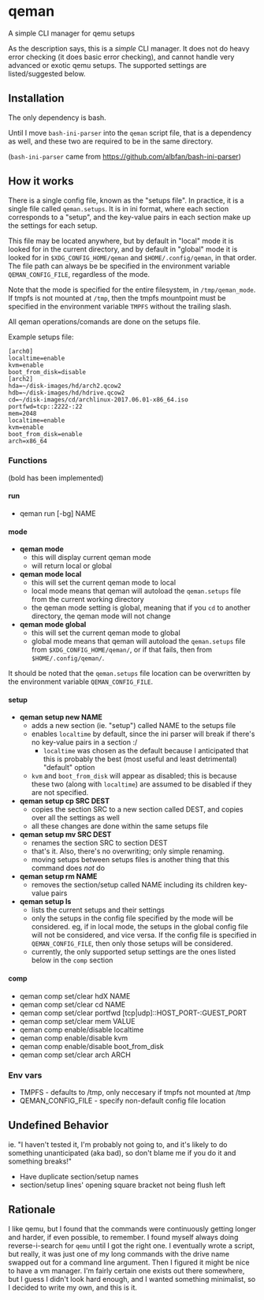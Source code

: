 # qeman

A simple CLI manager for qemu setups

As the description says, this is a _simple_ CLI manager.
It does not do heavy error checking (it does basic error checking),
and cannot handle very advanced or exotic qemu setups. The supported
settings are listed/suggested below.

## Installation

The only dependency is bash.

Until I move `bash-ini-parser` into the `qeman` script file, that
is a dependency as well, and these two are required to be in the
same directory.

(`bash-ini-parser` came from <https://github.com/albfan/bash-ini-parser>)

## How it works

There is a single config file, known as the "setups file".
In practice, it is a single file called `qeman.setups`. It is in ini
format, where each section corresponds to a "setup", and the key-value
pairs in each section make up the settings for each setup. 

This file may be located anywhere, but by default in "local" mode
it is looked for in the current directory, and by default in "global"
mode it is looked for in `$XDG_CONFIG_HOME/qeman` and
`$HOME/.config/qeman`, in that order. The file path can always be
be specified in the environment variable `QEMAN_CONFIG_FILE`,
regardless of the mode.

Note that the mode is specified for the entire filesystem,
in `/tmp/qeman_mode`. If tmpfs is not mounted at `/tmp`, then the
tmpfs mountpoint must be specified in the environment variable
`TMPFS` without the trailing slash.

All qeman operations/comands are done on the setups file.

Example setups file:
```
[arch0]
localtime=enable
kvm=enable
boot_from_disk=disable
[arch2]
hda=~/disk-images/hd/arch2.qcow2
hdb=~/disk-images/hd/hdrive.qcow2
cd=~/disk-images/cd/archlinux-2017.06.01-x86_64.iso
portfwd=tcp::2222-:22
mem=2048
localtime=enable
kvm=enable
boot_from_disk=enable
arch=x86_64
```

### Functions

(bold has been implemented)

#### run

- qeman run [-bg] NAME

#### mode

- **qeman mode**
  - this will display current qeman mode
  - will return local or global
- **qeman mode local**
  - this will set the current qeman mode to local
  - local mode means that qeman will autoload the `qeman.setups` file from the current working directory
  - the qeman mode setting is global, meaning that if you `cd` to another directory, the qeman mode will not change
- **qeman mode global**
  - this will set the current qeman mode to global
  - global mode means that qeman will autoload the `qeman.setups` file from `$XDG_CONFIG_HOME/qeman/`, or if that fails, then from `$HOME/.config/qeman/`.

It should be noted that the `qeman.setups` file location can be overwritten by the environment variable `QEMAN_CONFIG_FILE`.

#### setup

- **qeman setup new NAME**
  - adds a new section (ie. "setup") called NAME to the setups file
  - enables `localtime` by default, since the ini parser will break if there's no key-value pairs in a section :/
    - `localtime` was chosen as the default because I anticipated that this is probably the best (most useful and least detrimental) "default" option
  - `kvm` and `boot_from_disk` will appear as disabled; this is because these two (along with `localtime`) are assumed to be disabled if they are not specified.
- **qeman setup cp SRC DEST**
  - copies the section SRC to a new section called DEST, and copies over all the settings as well
  - all these changes are done within the same setups file
- **qeman setup mv SRC DEST**
  - renames the section SRC to section DEST
  - that's it. Also, there's no overwriting; only simple renaming.
  - moving setups between setups files is another thing that this command does *not* do
- **qeman setup rm NAME**
  - removes the section/setup called NAME including its children key-value pairs
- **qeman setup ls**
  - lists the current setups and their settings
  - only the setups in the config file specified by the mode will be considered. eg, if in local mode, the setups in the global config file will not be considered, and vice versa. If the config file is specified in `QEMAN_CONFIG_FILE`, then only those setups will be considered.
  - currently, the only supported setup settings are the ones listed below in the `comp` section

#### comp

- qeman comp set/clear hdX NAME
- qeman comp set/clear cd NAME
- qeman comp set/clear portfwd [tcp|udp]::HOST_PORT-:GUEST_PORT
- qeman comp set/clear mem VALUE
- qeman comp enable/disable localtime
- qeman comp enable/disable kvm
- qeman comp enable/disable boot_from_disk
- qeman comp set/clear arch ARCH

### Env vars

- TMPFS - defaults to /tmp, only neccesary if tmpfs not mounted at /tmp
- QEMAN_CONFIG_FILE - specify non-default config file location


## Undefined Behavior

ie. "I haven't tested it, I'm probably not going to,
and it's likely to do something
unanticipated (aka bad), so don't blame me if you do it and
something breaks!"

- Have duplicate section/setup names
- section/setup lines' opening square bracket not being flush left

## Rationale

I like qemu, but I found that the commands were continuously
getting longer and harder, if even possible, to remember.
I found myself always doing reverse-i-search for `qemu` until I
got the right one. I eventually wrote a script, but really, it
was just one of my long commands with the drive name swapped out
for a command line argument. Then I figured it might be nice to have
a vm manager. I'm fairly certain one exists out there somewhere, but
I guess I didn't look hard enough, and I wanted something minimalist,
so I decided to write my own, and this is it.

